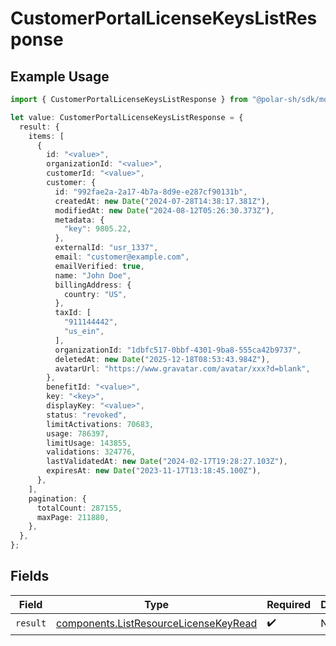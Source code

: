 # CustomerPortalLicenseKeysListResponse

## Example Usage

```typescript
import { CustomerPortalLicenseKeysListResponse } from "@polar-sh/sdk/models/operations/customerportallicensekeyslist.js";

let value: CustomerPortalLicenseKeysListResponse = {
  result: {
    items: [
      {
        id: "<value>",
        organizationId: "<value>",
        customerId: "<value>",
        customer: {
          id: "992fae2a-2a17-4b7a-8d9e-e287cf90131b",
          createdAt: new Date("2024-07-28T14:38:17.381Z"),
          modifiedAt: new Date("2024-08-12T05:26:30.373Z"),
          metadata: {
            "key": 9805.22,
          },
          externalId: "usr_1337",
          email: "customer@example.com",
          emailVerified: true,
          name: "John Doe",
          billingAddress: {
            country: "US",
          },
          taxId: [
            "911144442",
            "us_ein",
          ],
          organizationId: "1dbfc517-0bbf-4301-9ba8-555ca42b9737",
          deletedAt: new Date("2025-12-18T08:53:43.984Z"),
          avatarUrl: "https://www.gravatar.com/avatar/xxx?d=blank",
        },
        benefitId: "<value>",
        key: "<key>",
        displayKey: "<value>",
        status: "revoked",
        limitActivations: 70683,
        usage: 786397,
        limitUsage: 143855,
        validations: 324776,
        lastValidatedAt: new Date("2024-02-17T19:28:27.103Z"),
        expiresAt: new Date("2023-11-17T13:18:45.100Z"),
      },
    ],
    pagination: {
      totalCount: 287155,
      maxPage: 211880,
    },
  },
};
```

## Fields

| Field                                                                                          | Type                                                                                           | Required                                                                                       | Description                                                                                    |
| ---------------------------------------------------------------------------------------------- | ---------------------------------------------------------------------------------------------- | ---------------------------------------------------------------------------------------------- | ---------------------------------------------------------------------------------------------- |
| `result`                                                                                       | [components.ListResourceLicenseKeyRead](../../models/components/listresourcelicensekeyread.md) | :heavy_check_mark:                                                                             | N/A                                                                                            |